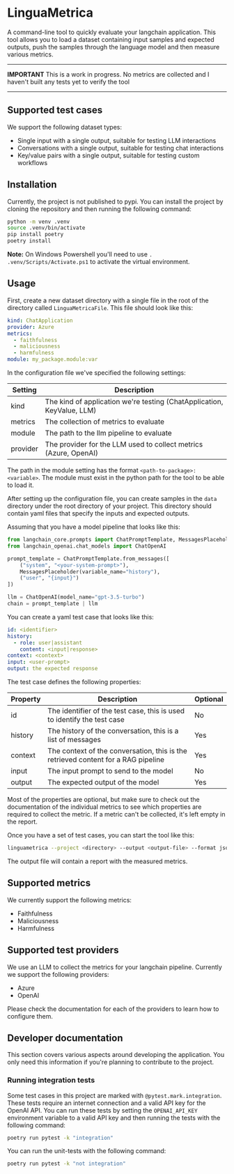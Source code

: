 # LinguaMetrica

A command-line tool to quickly evaluate your langchain application.
This tool allows you to load a dataset containing input samples and expected outputs, push the samples through the
language model and then measure various metrics.

---

**IMPORTANT** This is a work in progress. No metrics are collected and I haven't built any tests yet to verify the tool

---

## Supported test cases

We support the following dataset types:

- Single input with a single output, suitable for testing LLM interactions
- Conversations with a single output, suitable for testing chat interactions
- Key/value pairs with a single output, suitable for testing custom workflows

## Installation

Currently, the project is not published to pypi. You can install the project by cloning the repository and then running
the following command:

```bash
python -m venv .venv
source .venv/bin/activate
pip install poetry
poetry install
```

**Note:** On Windows Powershell you'll need to use `. .venv/Scripts/Activate.ps1` to activate the virtual environment.

## Usage

First, create a new dataset directory with a single file in the root of the directory
called `LinguaMetricaFile`. This file should look like this:

```yaml
kind: ChatApplication
provider: Azure
metrics:
  - faithfulness
  - maliciousness
  - harmfulness
module: my_package.module:var
```

In the configuration file we've specified the following settings:

| Setting  | Description                                                            |
| -------- | ---------------------------------------------------------------------- |
| kind     | The kind of application we're testing (ChatApplication, KeyValue, LLM) |
| metrics  | The collection of metrics to evaluate                                  |
| module   | The path to the llm pipeline to evaluate                               |
| provider | The provider for the LLM used to collect metrics (Azure, OpenAI)       |

The path in the module setting has the format `<path-to-package>:<variable>`.
The module must exist in the python path for the tool to be able to load it.

After setting up the configuration file, you can create samples in the `data` directory
under the root directory of your project. This directory should contain yaml files
that specify the inputs and expected outputs.

Assuming that you have a model pipeline that looks like this:

```python
from langchain_core.prompts import ChatPromptTemplate, MessagesPlaceholder
from langchain_openai.chat_models import ChatOpenAI

prompt_template = ChatPromptTemplate.from_messages([
    ("system", "<your-system-prompt>"),
    MessagesPlaceholder(variable_name="history"),
    ("user", "{input}")
])

llm = ChatOpenAI(model_name="gpt-3.5-turbo")
chain = prompt_template | llm
```

You can create a yaml test case that looks like this:

```yaml
id: <identifier>
history:
  - role: user|assistant
    content: <input|response>
context: <context>
input: <user-prompt>
output: the expected response
```

The test case defines the following properties:

| Property | Description                                                                       | Optional |
| -------- | --------------------------------------------------------------------------------- | -------- |
| id       | The identifier of the test case, this is used to identify the test case           | No       |
| history  | The history of the conversation, this is a list of messages                       | Yes      |
| context  | The context of the conversation, this is the retrieved content for a RAG pipeline | Yes      |
| input    | The input prompt to send to the model                                             | No       |
| output   | The expected output of the model                                                  | Yes      |

Most of the properties are optional, but make sure to check out the documentation of the individual metrics to
see which properties are required to collect the metric. If a metric can't be collected, it's left empty in the
report.

Once you have a set of test cases, you can start the tool like this:

```bash
linguametrica --project <directory> --output <output-file> --format json
```

The output file will contain a report with the measured metrics.

## Supported metrics

We currently support the following metrics:

- Faithfulness
- Maliciousness
- Harmfulness

## Supported test providers

We use an LLM to collect the metrics for your langchain pipeline. Currently we support the following providers:

- Azure
- OpenAI

Please check the documentation for each of the providers to learn how to configure them.

## Developer documentation

This section covers various aspects around developing the application. You only need this information if you're planning
to contribute to the project.

### Running integration tests

Some test cases in this project are marked with `@pytest.mark.integration`. These tests require an internet connection
and a valid API key for the OpenAI API. You can run these tests by setting the `OPENAI_API_KEY` environment variable to
a valid API key and then running the tests with the following command:

```bash
poetry run pytest -k "integration"
```

You can run the unit-tests with the following command:

```bash
poetry run pytest -k "not integration"
```